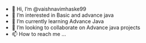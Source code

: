 - 👋 Hi, I’m @vaishnavimhaske99
- 👀 I’m interested in Basic and advance java 
- 🌱 I’m currently learning Advance Java
- 💞️ I’m looking to collaborate on Advance java projects
- 📫 How to reach me ...
  

<!---
vaishnavimhaske99/vaishnavimhaske99 is a ✨ special ✨ repository because its `README.md` (this file) appears on your GitHub profile.
You can click the Preview link to take a look at your changes.
--->
